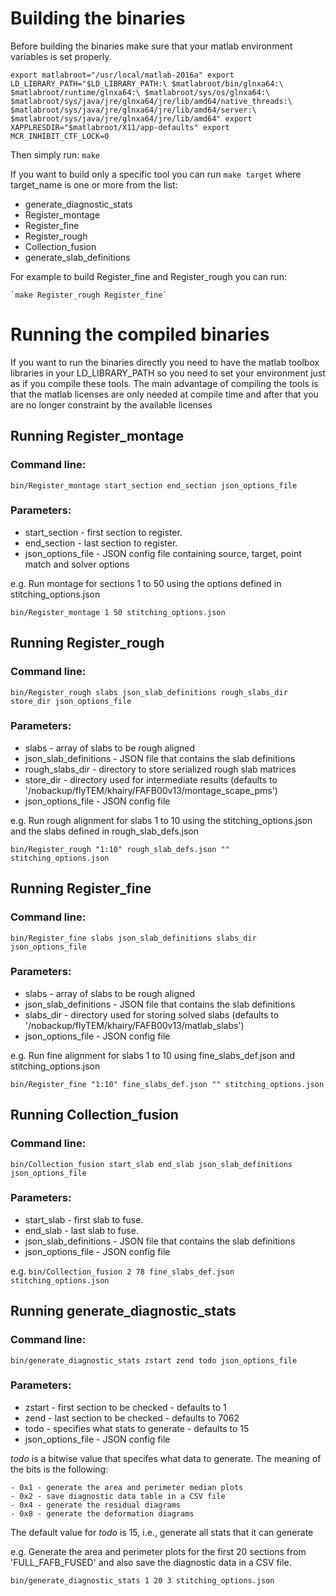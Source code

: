 # Building the binaries

Before building the binaries make sure that your matlab environment variables is set properly.

`
export matlabroot="/usr/local/matlab-2016a"
export LD_LIBRARY_PATH="$LD_LIBRARY_PATH:\
$matlabroot/bin/glnxa64:\
$matlabroot/runtime/glnxa64:\
$matlabroot/sys/os/glnxa64:\
$matlabroot/sys/java/jre/glnxa64/jre/lib/amd64/native_threads:\
$matlabroot/sys/java/jre/glnxa64/jre/lib/amd64/server:\
$matlabroot/sys/java/jre/glnxa64/jre/lib/amd64"
export XAPPLRESDIR="$matlabroot/X11/app-defaults"
export MCR_INHIBIT_CTF_LOCK=0
`

Then simply run:
     `make`

If you want to build only a specific tool you can run `make target` where target_name
is one or more from the list:

* generate\_diagnostic\_stats
* Register\_montage
* Register\_fine
* Register\_rough
* Collection\_fusion
* generate\_slab\_definitions

For example to build Register\_fine and Register\_rough you can run:

    `make Register_rough Register_fine`

# Running the compiled binaries

If you want to run the binaries directly you need to have the matlab toolbox libraries in your LD\_LIBRARY\_PATH so you need to set your environment just as if you compile these tools. The main advantage of compiling the tools is that the matlab licenses are only needed at compile time and after that you are no longer constraint by the available licenses


## Running Register_montage

### Command line:

`
bin/Register_montage start_section end_section json_options_file
`

### Parameters:
* start\_section - first section to register.
* end\_section - last section to register.
* json\_options\_file - JSON config file containing source, target, point match and solver options

e.g.
Run montage for sections 1 to 50 using the options defined in stitching_options.json

`
bin/Register_montage 1 50 stitching_options.json
`

## Running Register_rough

### Command line:

`
bin/Register_rough slabs json_slab_definitions rough_slabs_dir store_dir json_options_file
`

### Parameters:
* slabs - array of slabs to be rough aligned
* json\_slab\_definitions - JSON file that contains the slab definitions
* rough\_slabs\_dir - directory to store serialized rough slab matrices
* store\_dir - directory used for intermediate results (defaults to '/nobackup/flyTEM/khairy/FAFB00v13/montage\_scape\_pms')
* json\_options\_file - JSON config file

e.g.
Run rough alignment for slabs 1 to 10 using the stitching_options.json and the slabs defined in rough_slab_defs.json

`
bin/Register_rough "1:10" rough_slab_defs.json "" stitching_options.json
`

## Running Register_fine

### Command line:

`
bin/Register_fine slabs json_slab_definitions slabs_dir json_options_file
`

### Parameters:
* slabs - array of slabs to be rough aligned
* json\_slab\_definitions - JSON file that contains the slab definitions
* slabs\_dir - directory used for storing solved slabs (defaults to '/nobackup/flyTEM/khairy/FAFB00v13/matlab_slabs')
* json\_options\_file - JSON config file

e.g.
Run fine alignment for slabs 1 to 10 using fine_slabs_def.json and stitching_options.json

`
bin/Register_fine "1:10" fine_slabs_def.json "" stitching_options.json
`

## Running Collection_fusion

### Command line:

`
bin/Collection_fusion start_slab end_slab json_slab_definitions json_options_file
`

### Parameters:
* start_slab - first slab to fuse.
* end_slab - last slab to fuse.
* json\_slab\_definitions - JSON file that contains the slab definitions
* json\_options\_file - JSON config file

e.g.
`
bin/Collection_fusion 2 78 fine_slabs_def.json stitching_options.json
`


## Running generate\_diagnostic\_stats

### Command line:

`
bin/generate_diagnostic_stats zstart zend todo json_options_file
`

### Parameters:
* zstart - first section to be checked - defaults to 1
* zend - last section to be checked - defaults to 7062
* todo - specifies what stats to generate - defaults to 15
* json\_options\_file - JSON config file

_todo_ is a bitwise value that specifes what data to generate. The meaning of the bits is the following:

	- 0x1 - generate the area and perimeter median plots
	- 0x2 - save diagnostic data table in a CSV file
	- 0x4 - generate the residual diagrams
	- 0x8 - generate the deformation diagrams

The default value for _todo_ is 15, i.e., generate all stats that it can generate

e.g.
Generate the area and perimeter plots for the first 20 sections from 'FULL_FAFB_FUSED' and also
save the diagnostic data in a CSV file.

`
bin/generate_diagnostic_stats 1 20 3 stitching_options.json
`
